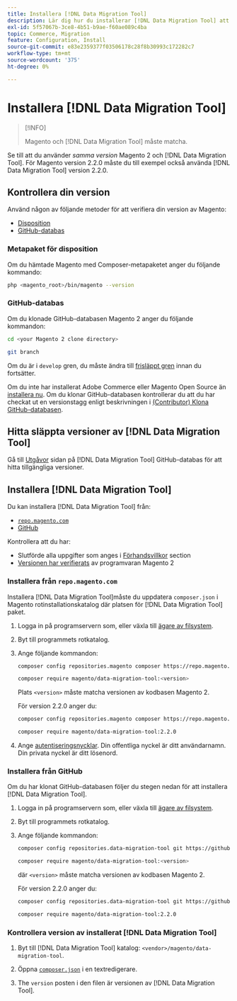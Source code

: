```yaml
---
title: Installera [!DNL Data Migration Tool]
description: Lär dig hur du installerar [!DNL Data Migration Tool] att överföra data mellan Magento 1 och Magento 2.
exl-id: 5f57067b-3ce8-4b51-b9ae-f60ae089c4ba
topic: Commerce, Migration
feature: Configuration, Install
source-git-commit: e83e2359377f03506178c28f8b30993c172282c7
workflow-type: tm+mt
source-wordcount: '375'
ht-degree: 0%

---
```


# Installera [!DNL Data Migration Tool]

>[!INFO]
>
>Magento och [!DNL Data Migration Tool] måste matcha.


Se till att du använder *samma version* Magento 2 och [!DNL Data Migration Tool]. För Magento version 2.2.0 måste du till exempel också använda [!DNL Data Migration Tool] version 2.2.0.

## Kontrollera din version

Använd någon av följande metoder för att verifiera din version av Magento:

- [Disposition](#composer-metapackage)
- [GitHub-databas](#github-repository)

### Metapaket för disposition

Om du hämtade Magento med Composer-metapaketet anger du följande kommando:

```bash
php <magento_root>/bin/magento --version
```

### GitHub-databas

Om du klonade GitHub-databasen Magento 2 anger du följande kommandon:

```bash
cd <your Magento 2 clone directory>
```

```bash
git branch
```

Om du är i `develop` gren, du måste ändra till [frisläppt gren](https://developer.adobe.com/commerce/contributor/guides/install/change-version/) innan du fortsätter.

Om du inte har installerat Adobe Commerce eller Magento Open Source än [installera nu](../../installation/prerequisites/commerce.md).
Om du klonar GitHub-databasen kontrollerar du att du har checkat ut en versionstagg enligt beskrivningen i [(Contributor) Klona GitHub-databasen](https://developer.adobe.com/commerce/contributor/guides/install/clone-repository/).

## Hitta släppta versioner av [!DNL Data Migration Tool]

Gå till [Utgåvor](https://github.com/magento/data-migration-tool/releases) sidan på [!DNL Data Migration Tool] GitHub-databas för att hitta tillgängliga versioner.

## Installera [!DNL Data Migration Tool]

Du kan installera [!DNL Data Migration Tool] från:

- [`repo.magento.com`](#install-from-repomagentocom)
- [GitHub](#install-from-github)

Kontrollera att du har:

- Slutförde alla uppgifter som anges i [Förhandsvillkor](prerequisites.md) section
- [Versionen har verifierats](install.md#check-your-version) av programvaran Magento 2

### Installera från `repo.magento.com`

Installera [!DNL Data Migration Tool]måste du uppdatera `composer.json` i Magento rotinstallationskatalog där platsen för [!DNL Data Migration Tool] paket.

1. Logga in på programservern som, eller växla till [ägare av filsystem](../../installation/prerequisites/file-system/overview.md).
1. Byt till programmets rotkatalog.
1. Ange följande kommandon:

   ```bash
   composer config repositories.magento composer https://repo.magento.com
   ```

   ```bash
   composer require magento/data-migration-tool:<version>
   ```

   Plats `<version>` måste matcha versionen av kodbasen Magento 2.

   För version 2.2.0 anger du:

   ```bash
   composer config repositories.magento composer https://repo.magento.com
   ```

   ```bash
   composer require magento/data-migration-tool:2.2.0
   ```

1. Ange [autentiseringsnycklar](../../installation/prerequisites/authentication-keys.md). Din offentliga nyckel är ditt användarnamn. Din privata nyckel är ditt lösenord.

### Installera från GitHub

Om du har klonat GitHub-databasen följer du stegen nedan för att installera [!DNL Data Migration Tool].

1. Logga in på programservern som, eller växla till [ägare av filsystem](../../installation/prerequisites/file-system/overview.md).
1. Byt till programmets rotkatalog.
1. Ange följande kommandon:

   ```bash
   composer config repositories.data-migration-tool git https://github.com/magento/data-migration-tool
   ```

   ```bash
   composer require magento/data-migration-tool:<version>
   ```

   där `<version>` måste matcha versionen av kodbasen Magento 2.

   För version 2.2.0 anger du:

   ```bash
   composer config repositories.data-migration-tool git https://github.com/magento/data-migration-tool
   ```

   ```bash
   composer require magento/data-migration-tool:2.2.0
   ```

### Kontrollera version av installerat [!DNL Data Migration Tool]

1. Byt till [!DNL Data Migration Tool] katalog: `<vendor>/magento/data-migration-tool`.

1. Öppna [`composer.json`](https://github.com/magento/data-migration-tool/blob/2.4/composer.json) i en textredigerare.

1. The `version` posten i den filen är versionen av [!DNL Data Migration Tool].

